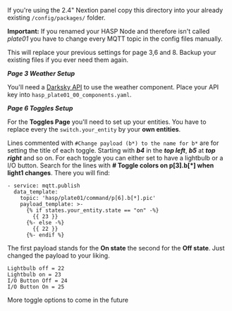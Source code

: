 If you're using the 2.4" Nextion panel copy this directory into your already existing ```/config/packages/``` folder. 

**Important:** If you renamed your HASP Node and therefore isn't called *plate01* you have to change every MQTT topic in the config files manually.

This will replace your previous settings for page 3,6 and 8. Backup your existing files if you ever need them again. 

**_Page 3 Weather Setup_**

You'll need a [Darksky API](https://darksky.net/dev) to use the weather component. Place your API key into ```hasp_plate01_00_components.yaml```. 


**_Page 6 Toggles Setup_**

For the **Toggles Page** you'll need to set up your entities. You have to replace every the ```switch.your_entity``` by your **own entities**.

Lines commented with ```#Change payload (b*) to the name for b*```  are for setting the title of each toggle. Starting with **_b4_** in the **_top left_**, **_b5_** at **_top right_** and so on. For each toggle you can either set to have a lightbulb or a I/O button. Search for the lines with **# Toggle colors on p[3].b[*] when light1 changes**. There you will find: 
```
- service: mqtt.publish
  data_template:
    topic: 'hasp/plate01/command/p[6].b[*].pic'
    payload_template: >-
      {% if states.your_entity.state == "on" -%}
        {{ 23 }}
      {%- else -%}
        {{ 22 }}
      {%- endif %}
```
The first payload stands for the **On state** the second for the **Off state**.
Just changed the payload to your liking.
```
Lightbulb off = 22
Lightbulb on = 23
I/O Button Off = 24
I/O Button On = 25
```

More toggle options to come in the future
